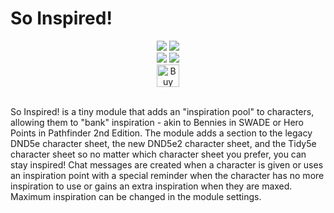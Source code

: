 # So Inspired!

<p align="center"><img src="https://img.shields.io/badge/Foundry-v11-informational">
<img src="https://img.shields.io/badge/DND5e_System-3.1.1_Verified-red"><br>
<img src="https://img.shields.io/github/downloads/MySurvive/so-inspired/latest/module.zip">
<img src="https://img.shields.io/badge/dynamic/json?label=Forge%20Installs&query=package.installs&suffix=%25&url=https%3A%2F%2Fforge-vtt.com%2Fapi%2Fbazaar%2Fpackage%2Fso-inspired&colorB=4aa94a"><br>
<a href='https://ko-fi.com/U7U5VLCAV' target='_blank'><img height='36' style='border:0px;height:36px;' src='https://storage.ko-fi.com/cdn/kofi2.png?v=3' border='0' alt='Buy Me a Coffee at ko-fi.com' /></a></p>
<br>
So Inspired! is a tiny module that adds an "inspiration pool" to characters, allowing them to "bank" inspiration - akin to Bennies in SWADE or Hero Points in Pathfinder 2nd Edition. The module adds a section to the legacy DND5e character sheet, the new DND5e2 character sheet, and the Tidy5e character sheet so no matter which character sheet you prefer, you can stay inspired! Chat messages are created when a character is given or uses an inspiration point with a special reminder when the character has no more inspiration to use or gains an extra inspiration when they are maxed. Maximum inspiration can be changed in the module settings.
